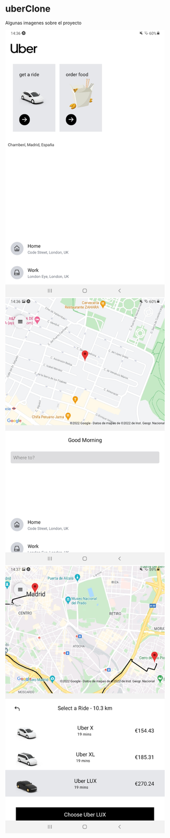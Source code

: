 # uberClone
Algunas imagenes sobre el proyecto

![Image text](https://github.com/EmilioJHerrera/uberClone/blob/master/U_intro.jpg)
![Image text](https://github.com/EmilioJHerrera/uberClone/blob/master/U_2.jpg)
![Image text](https://github.com/EmilioJHerrera/uberClone/blob/master/U_3.jpg)
